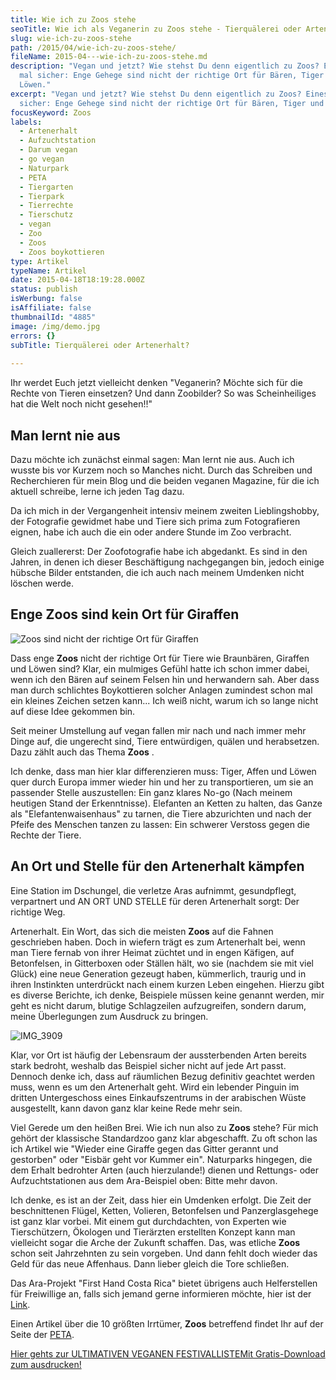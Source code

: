 ```yaml
---
title: Wie ich zu Zoos stehe
seoTitle: Wie ich als Veganerin zu Zoos stehe - Tierquälerei oder Artenerhalt?
slug: wie-ich-zu-zoos-stehe
path: /2015/04/wie-ich-zu-zoos-stehe/
fileName: 2015-04---wie-ich-zu-zoos-stehe.md
description: "Vegan und jetzt? Wie stehst Du denn eigentlich zu Zoos? Eines ist
  mal sicher: Enge Gehege sind nicht der richtige Ort für Bären, Tiger und
  Löwen."
excerpt: "Vegan und jetzt? Wie stehst Du denn eigentlich zu Zoos? Eines ist mal
  sicher: Enge Gehege sind nicht der richtige Ort für Bären, Tiger und Löwen."
focusKeyword: Zoos
labels:
  - Artenerhalt
  - Aufzuchtstation
  - Darum vegan
  - go vegan
  - Naturpark
  - PETA
  - Tiergarten
  - Tierpark
  - Tierrechte
  - Tierschutz
  - vegan
  - Zoo
  - Zoos
  - Zoos boykottieren
type: Artikel
typeName: Artikel
date: 2015-04-18T18:19:28.000Z
status: publish
isWerbung: false
isAffiliate: false
thumbnailId: "4885"
image: /img/demo.jpg
errors: {}
subTitle: Tierquälerei oder Artenerhalt?
  
---
```


Ihr werdet Euch jetzt vielleicht denken "Veganerin? Möchte sich für die Rechte
von Tieren einsetzen? Und dann Zoobilder? So was Scheinheiliges hat die Welt
noch nicht gesehen!!"

## Man lernt nie aus

Dazu möchte ich zunächst einmal sagen: Man lernt nie aus. Auch ich wusste bis
vor Kurzem noch so Manches nicht. Durch das Schreiben und Recherchieren für mein
Blog und die beiden veganen Magazine, für die ich aktuell schreibe, lerne ich
jeden Tag dazu.

Da ich mich in der Vergangenheit intensiv meinem zweiten Lieblingshobby, der
Fotografie gewidmet habe und Tiere sich prima zum Fotografieren eignen, habe ich
auch die ein oder andere Stunde im Zoo verbracht.

Gleich zuallererst: Der Zoofotografie habe ich abgedankt. Es sind in den Jahren,
in denen ich dieser Beschäftigung nachgegangen bin, jedoch einige hübsche Bilder
entstanden, die ich auch nach meinem Umdenken nicht löschen werde.

## Enge Zoos sind kein Ort für Giraffen

![Zoos sind nicht der richtige Ort für Giraffen](http://cardamonchai.com/wp-content/uploads/2013/03/img_3952-640x510.jpg "Zoos sind nicht der richtige Ort für Giraffen")

Dass enge **Zoos** nicht der richtige Ort für Tiere wie Braunbären, Giraffen und
Löwen sind? Klar, ein mulmiges Gefühl hatte ich schon immer dabei, wenn ich den
Bären auf seinem Felsen hin und herwandern sah. Aber dass man durch schlichtes
Boykottieren solcher Anlagen zumindest schon mal ein kleines Zeichen setzen
kann... Ich weiß nicht, warum ich so lange nicht auf diese Idee gekommen bin.

Seit meiner Umstellung auf vegan fallen mir nach und nach immer mehr Dinge auf,
die ungerecht sind, Tiere entwürdigen, quälen und herabsetzen. Dazu zählt auch
das Thema **Zoos** .

Ich denke, dass man hier klar differenzieren muss: Tiger, Affen und Löwen quer
durch Europa immer wieder hin und her zu transportieren, um sie an passender
Stelle auszustellen: Ein ganz klares No-go (Nach meinem heutigen Stand der
Erkenntnisse). Elefanten an Ketten zu halten, das Ganze als
"Elefantenwaisenhaus" zu tarnen, die Tiere abzurichten und nach der Pfeife des
Menschen tanzen zu lassen: Ein schwerer Verstoss gegen die Rechte der Tiere.

## An Ort und Stelle für den Artenerhalt kämpfen

Eine Station im Dschungel, die verletze Aras aufnimmt, gesundpflegt, verpartnert
und AN ORT UND STELLE für deren Artenerhalt sorgt: Der richtige Weg.

Artenerhalt. Ein Wort, das sich die meisten **Zoos** auf die Fahnen geschrieben
haben. Doch in wiefern trägt es zum Artenerhalt bei, wenn man Tiere fernab von
ihrer Heimat züchtet und in engen Käfigen, auf Betonfelsen, in Gitterboxen oder
Ställen hält, wo sie (nachdem sie mit viel Glück) eine neue Generation gezeugt
haben, kümmerlich, traurig und in ihren Instinkten unterdrückt nach einem kurzen
Leben eingehen. Hierzu gibt es diverse Berichte, ich denke, Beispiele müssen
keine genannt werden, mir geht es nicht darum, blutige Schlagzeilen
aufzugreifen, sondern darum, meine Überlegungen zum Ausdruck zu bringen.

![IMG_3909](http://cardamonchai.com/wp-content/uploads/2013/03/img_3909-640x791.jpg)

Klar, vor Ort ist häufig der Lebensraum der aussterbenden Arten bereits stark
bedroht, weshalb das Beispiel sicher nicht auf jede Art passt. Dennoch denke
ich, dass auf räumlichen Bezug definitiv geachtet werden muss, wenn es um den
Artenerhalt geht. Wird ein lebender Pinguin im dritten Untergeschoss eines
Einkaufszentrums in der arabischen Wüste ausgestellt, kann davon ganz klar keine
Rede mehr sein.

Viel Gerede um den heißen Brei. Wie ich nun also zu **Zoos** stehe? Für mich
gehört der klassische Standardzoo ganz klar abgeschafft. Zu oft schon las ich
Artikel wie "Wieder eine Giraffe gegen das Gitter gerannt und gestorben" oder
"Eisbär geht vor Kummer ein". Naturparks hingegen, die dem Erhalt bedrohter
Arten (auch hierzulande!) dienen und Rettungs- oder Aufzuchtstationen aus dem
Ara-Beispiel oben: Bitte mehr davon.

Ich denke, es ist an der Zeit, dass hier ein Umdenken erfolgt. Die Zeit der
beschnittenen Flügel, Ketten, Volieren, Betonfelsen und Panzerglasgehege ist
ganz klar vorbei. Mit einem gut durchdachten, von Experten wie Tierschützern,
Ökologen und Tierärzten erstellten Konzept kann man vielleicht sogar die Arche
der Zukunft schaffen. Das, was etliche **Zoos** schon seit Jahrzehnten zu sein
vorgeben. Und dann fehlt doch wieder das Geld für das neue Affenhaus. Dann
lieber gleich die Tore schließen.

Das Ara-Projekt "First Hand Costa Rica" bietet übrigens auch Helferstellen für
Freiwillige an, falls sich jemand gerne informieren möchte, hier ist der
[Link](http://www.firsthand-costarica.com/Papageien.114.0.html).

Einen Artikel über die 10 größten Irrtümer, **Zoos** betreffend findet Ihr auf
der Seite der [PETA](http://www.peta.de/Zooirrtuemer#.VSU8LZSsUjk).

[Hier gehts zur ULTIMATIVEN VEGANEN FESTIVALLISTEMit Gratis-Download zum ausdrucken!](/2015/03/die-ultimative-vegane-festivalliste)

  